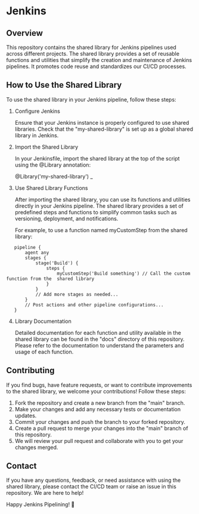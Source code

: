 Jenkins
================================

## Overview

This repository contains the shared library for Jenkins pipelines used across different projects. The shared library provides a set of reusable functions and utilities that simplify the creation and maintenance of Jenkins pipelines. It promotes code reuse and standardizes our CI/CD processes.

## How to Use the Shared Library

To use the shared library in your Jenkins pipeline, follow these steps:

1. Configure Jenkins

   Ensure that your Jenkins instance is properly configured to use shared libraries. Check that the "my-shared-library" is set up as a global shared library in Jenkins.

2. Import the Shared Library

   In your Jenkinsfile, import the shared library at the top of the script using the @Library annotation:

   @Library('my-shared-library') _

3. Use Shared Library Functions

   After importing the shared library, you can use its functions and utilities directly in your Jenkins pipeline. The shared library provides a set of predefined steps and functions to simplify common tasks such as versioning, deployment, and notifications.

   For example, to use a function named myCustomStep from the shared library:

```jenkinsfile
   pipeline {
       agent any
       stages {
           stage('Build') {
               steps {
                   myCustomStep('Build something') // Call the custom function from the  shared library
               }
           }
           // Add more stages as needed...
       }
       // Post actions and other pipeline configurations...
   }
```

4. Library Documentation

   Detailed documentation for each function and utility available in the shared library can be found in the "docs" directory of this repository. Please refer to the documentation to understand the parameters and usage of each function.

## Contributing

If you find bugs, have feature requests, or want to contribute improvements to the shared library, we welcome your contributions! Follow these steps:

1. Fork the repository and create a new branch from the "main" branch.
2. Make your changes and add any necessary tests or documentation updates.
3. Commit your changes and push the branch to your forked repository.
4. Create a pull request to merge your changes into the "main" branch of this repository.
5. We will review your pull request and collaborate with you to get your changes merged.

## Contact

If you have any questions, feedback, or need assistance with using the shared library, please contact the CI/CD team or raise an issue in this repository. We are here to help!

Happy Jenkins Pipelining! 🚀
